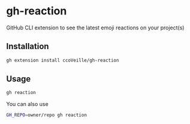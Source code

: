 # gh-reaction

GitHub CLI extension to see the latest emoji reactions on your project(s)

## Installation

```bash
gh extension install ccoVeille/gh-reaction
```

## Usage

```bash
gh reaction
```

You can also use

```bash
GH_REPO=owner/repo gh reaction
```